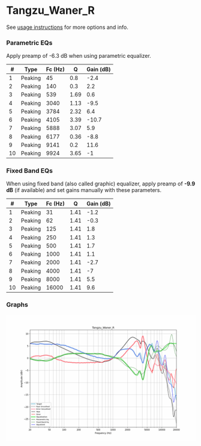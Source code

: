 # Tangzu_Waner_R
See [usage instructions](https://github.com/jaakkopasanen/AutoEq#usage) for more options and info.

### Parametric EQs
Apply preamp of -6.3 dB when using parametric equalizer.

|   # | Type    |   Fc (Hz) |    Q |   Gain (dB) |
|-----|---------|-----------|------|-------------|
|   1 | Peaking |        45 | 0.8  |        -2.4 |
|   2 | Peaking |       140 | 0.3  |         2.2 |
|   3 | Peaking |       539 | 1.69 |         0.6 |
|   4 | Peaking |      3040 | 1.13 |        -9.5 |
|   5 | Peaking |      3784 | 2.32 |         6.4 |
|   6 | Peaking |      4105 | 3.39 |       -10.7 |
|   7 | Peaking |      5888 | 3.07 |         5.9 |
|   8 | Peaking |      6177 | 0.36 |        -8.8 |
|   9 | Peaking |      9141 | 0.2  |        11.6 |
|  10 | Peaking |      9924 | 3.65 |        -1   |

### Fixed Band EQs
When using fixed band (also called graphic) equalizer, apply preamp of **-9.9 dB** (if available) and set gains manually with these parameters.

|   # | Type    |   Fc (Hz) |    Q |   Gain (dB) |
|-----|---------|-----------|------|-------------|
|   1 | Peaking |        31 | 1.41 |        -1.2 |
|   2 | Peaking |        62 | 1.41 |        -0.3 |
|   3 | Peaking |       125 | 1.41 |         1.8 |
|   4 | Peaking |       250 | 1.41 |         1.3 |
|   5 | Peaking |       500 | 1.41 |         1.7 |
|   6 | Peaking |      1000 | 1.41 |         1.1 |
|   7 | Peaking |      2000 | 1.41 |        -2.7 |
|   8 | Peaking |      4000 | 1.41 |        -7   |
|   9 | Peaking |      8000 | 1.41 |         5.5 |
|  10 | Peaking |     16000 | 1.41 |         9.6 |

### Graphs
![](./Tangzu_Waner_R.png)

